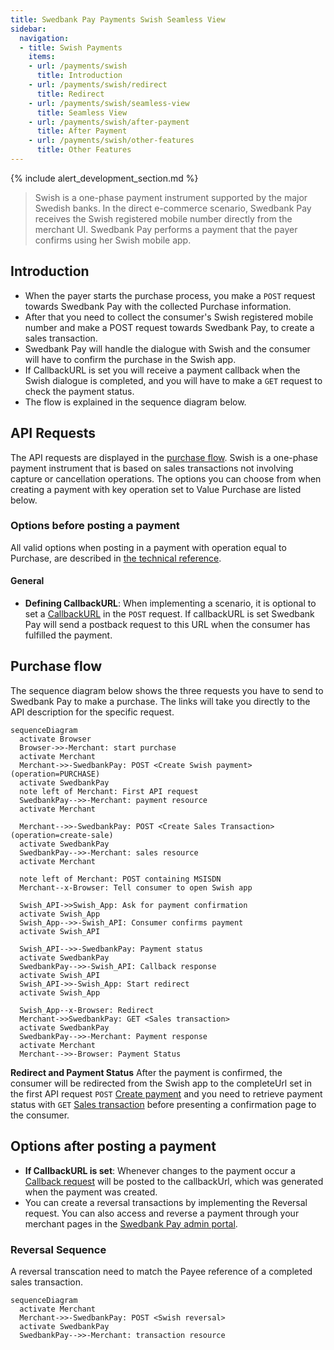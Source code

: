 ```yaml
---
title: Swedbank Pay Payments Swish Seamless View
sidebar:
  navigation:
  - title: Swish Payments
    items:
    - url: /payments/swish
      title: Introduction
    - url: /payments/swish/redirect
      title: Redirect
    - url: /payments/swish/seamless-view
      title: Seamless View
    - url: /payments/swish/after-payment
      title: After Payment
    - url: /payments/swish/other-features
      title: Other Features
---
```


{% include alert_development_section.md %}

> Swish is a one-phase payment instrument supported by the major Swedish banks. In
  the direct e-commerce scenario, Swedbank Pay receives the Swish registered
  mobile number directly from the merchant UI. Swedbank Pay performs a payment
  that the payer confirms using her Swish mobile app.

## Introduction

* When the payer starts the purchase process, you make a `POST` request towards
  Swedbank Pay with the collected Purchase information.
* After that you need to collect the consumer's Swish registered mobile number
  and make a POST request towards Swedbank Pay, to create a sales transaction.
* Swedbank Pay will handle the dialogue with Swish and the consumer will have to
  confirm the purchase in the Swish app.
* If CallbackURL is set you will receive a payment callback when the Swish
  dialogue is completed, and you will have to make a `GET` request to check the
  payment status.
* The flow is explained in the sequence diagram below.

## API Requests

The API requests are displayed in the [purchase flow](#purchase-flow). Swish is
a one-phase payment instrument that is based on sales transactions not involving
capture or cancellation operations. The options you can choose from when
creating a payment with key operation set to Value Purchase are listed below.

### Options before posting a payment

All valid options when posting in a payment with operation equal to Purchase,
are described in [the technical reference][swish-payments].

#### General

* **Defining CallbackURL**: When implementing a scenario, it is optional to set
  a [CallbackURL][callback-url] in the `POST` request. If callbackURL is set
  Swedbank Pay will send a postback request to this URL when the consumer has
  fulfilled the payment.

## Purchase flow

The sequence diagram below shows the three requests you have to send to Swedbank
Pay to make a purchase. The links will take you directly to the API description
for the specific request.

```mermaid
sequenceDiagram
  activate Browser
  Browser->>-Merchant: start purchase
  activate Merchant
  Merchant->>-SwedbankPay: POST <Create Swish payment> (operation=PURCHASE)
  activate SwedbankPay
  note left of Merchant: First API request
  SwedbankPay-->>-Merchant: payment resource
  activate Merchant

  Merchant-->>-SwedbankPay: POST <Create Sales Transaction> (operation=create-sale)
  activate SwedbankPay
  SwedbankPay-->>-Merchant: sales resource
  activate Merchant

  note left of Merchant: POST containing MSISDN
  Merchant--x-Browser: Tell consumer to open Swish app

  Swish_API->>Swish_App: Ask for payment confirmation
  activate Swish_App
  Swish_App-->>-Swish_API: Consumer confirms payment
  activate Swish_API

  Swish_API-->>-SwedbankPay: Payment status
  activate SwedbankPay
  SwedbankPay-->>-Swish_API: Callback response
  activate Swish_API
  Swish_API->>-Swish_App: Start redirect
  activate Swish_App

  Swish_App--x-Browser: Redirect
  Merchant->>SwedbankPay: GET <Sales transaction>
  activate SwedbankPay
  SwedbankPay-->>-Merchant: Payment response
  activate Merchant
  Merchant-->>-Browser: Payment Status
```

**Redirect and Payment Status**
After the payment is confirmed, the consumer will be redirected from the Swish
app to the completeUrl set in the first API request `POST` [Create
payment][create-payment] and you need to retrieve payment status with `GET`
[Sales transaction][sales-transaction] before presenting a confirmation page to
the consumer.

## Options after posting a payment

* **If CallbackURL is set**: Whenever changes to the payment occur a [Callback
  request][technical-reference-callback] will be posted to the callbackUrl,
  which was generated when the payment was created.
* You can create a reversal transactions by implementing the Reversal request.
  You can also access and reverse a payment through your merchant pages in the
  [Swedbank Pay admin portal][payex-admin-portal].

### Reversal Sequence

A reversal transcation need to match the Payee reference of a completed
sales transaction.

```mermaid
sequenceDiagram
  activate Merchant
  Merchant->>-SwedbankPay: POST <Swish reversal>
  activate SwedbankPay
  SwedbankPay-->>-Merchant: transaction resource
```

[create-payment]: /payments/swish/after-payment#create-payment
[payex-admin-portal]: https://admin.payex.com/psp/login/
[sales-transaction]: /payments/swish/after-payment#sales
[swish-payments]: /payments/swish/after-payment#payment-resource
[technical-reference-callback]: /payments/swish/other-features#callback
[callback-url]: /payments/swish/other-features#callback
